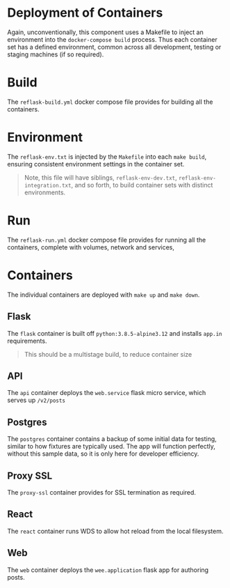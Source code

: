 Deployment of Containers
========================

Again, unconventionally, this component uses a Makefile to inject an environment into
the `docker-compose build` process. Thus each container set has a defined environment,
common across all development, testing or staging machines (if so required).

# Build

The `reflask-build.yml` docker compose file provides for building all the containers.

# Environment

The `reflask-env.txt` is injected by the `Makefile` into each `make build`, ensuring consistent
environment settings in the container set.

> Note, this file will have siblings, `reflask-env-dev.txt`, `reflask-env-integration.txt`, and
so forth, to build container sets with distinct environments.

# Run

The `reflask-run.yml` docker compose file provides for running all the containers, complete with
volumes, network and services,

# Containers

The individual containers are deployed with `make up` and `make down`.

## Flask

 The `flask` container is built off `python:3.8.5-alpine3.12` and installs `app.in` requirements.

  > This should be a multistage build, to reduce container size

## API

  The `api` container deploys the `web.service` flask micro service, which serves up `/v2/posts`

## Postgres

  The `postgres` container contains a backup of some initial data for testing, similar to how
  fixtures are typically used. The app will function perfectly, without this sample data, so
  it is only here for developer efficiency.

## Proxy SSL
  The `proxy-ssl` container provides for SSL termination as required.

## React
  The `react` container runs WDS to allow hot reload from the local filesystem.

## Web
  The `web` container deploys the `wee.application` flask app for authoring posts.
